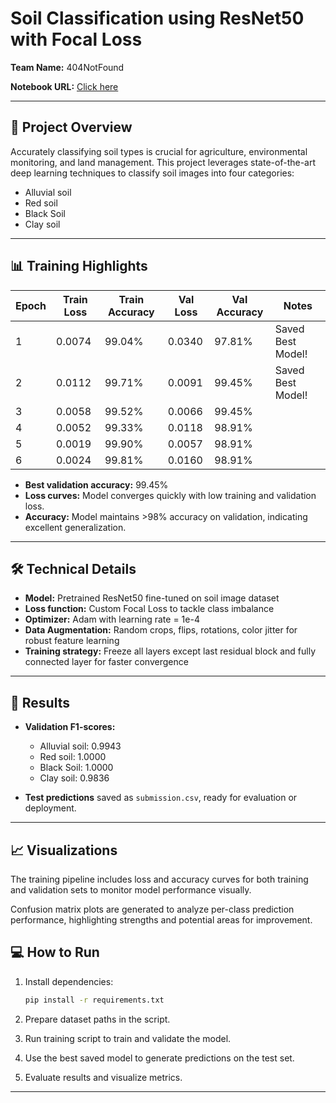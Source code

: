 # Soil Classification using ResNet50 with Focal Loss

**Team Name:** 404NotFound

**Notebook URL:** [Click here](https://www.kaggle.com/code/himanshusardana2/soil-classification-using-resnet50) 

---

## 🚀 Project Overview

Accurately classifying soil types is crucial for agriculture, environmental monitoring, and land management. This project leverages state-of-the-art deep learning techniques to classify soil images into four categories:

* Alluvial soil
* Red soil
* Black Soil
* Clay soil

---

## 📊 Training Highlights

| Epoch | Train Loss | Train Accuracy | Val Loss | Val Accuracy | Notes             |
| ----- | ---------- | -------------- | -------- | ------------ | ----------------- |
| 1     | 0.0074     | 99.04%         | 0.0340   | 97.81%       | Saved Best Model! |
| 2     | 0.0112     | 99.71%         | 0.0091   | 99.45%       | Saved Best Model! |
| 3     | 0.0058     | 99.52%         | 0.0066   | 99.45%       |                   |
| 4     | 0.0052     | 99.33%         | 0.0118   | 98.91%       |                   |
| 5     | 0.0019     | 99.90%         | 0.0057   | 98.91%       |                   |
| 6     | 0.0024     | 99.81%         | 0.0160   | 98.91%       |                   |

* **Best validation accuracy:** 99.45%
* **Loss curves:** Model converges quickly with low training and validation loss.
* **Accuracy:** Model maintains >98% accuracy on validation, indicating excellent generalization.

---

## 🛠️ Technical Details

* **Model:** Pretrained ResNet50 fine-tuned on soil image dataset
* **Loss function:** Custom Focal Loss to tackle class imbalance
* **Optimizer:** Adam with learning rate = 1e-4
* **Data Augmentation:** Random crops, flips, rotations, color jitter for robust feature learning
* **Training strategy:** Freeze all layers except last residual block and fully connected layer for faster convergence

---

## 🎯 Results

* **Validation F1-scores:**

  * Alluvial soil: 0.9943
  * Red soil: 1.0000
  * Black Soil: 1.0000
  * Clay soil: 0.9836

* **Test predictions** saved as `submission.csv`, ready for evaluation or deployment.

---

## 📈 Visualizations

The training pipeline includes loss and accuracy curves for both training and validation sets to monitor model performance visually.

Confusion matrix plots are generated to analyze per-class prediction performance, highlighting strengths and potential areas for improvement.

## 💻 How to Run

1. Install dependencies:

   ```bash
   pip install -r requirements.txt
   ```
2. Prepare dataset paths in the script.
3. Run training script to train and validate the model.
4. Use the best saved model to generate predictions on the test set.
5. Evaluate results and visualize metrics.

---
